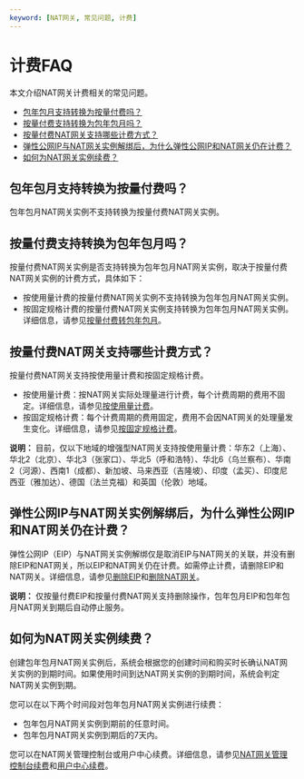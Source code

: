 ```yaml
---
keyword: [NAT网关, 常见问题, 计费]
---
```


# 计费FAQ

本文介绍NAT网关计费相关的常见问题。

-   [包年包月支持转换为按量付费吗？](#section_pp7_uaz_2sd)
-   [按量付费支持转换为包年包月吗？](#section_se4_pd5_ui0)
-   [按量付费NAT网关支持哪些计费方式？](#section_3tw_bpc_d0o)
-   [弹性公网IP与NAT网关实例解绑后，为什么弹性公网IP和NAT网关仍在计费？](#section_k9h_r41_iol)
-   [如何为NAT网关实例续费？](#section_iyz_dpw_l5t)

## 包年包月支持转换为按量付费吗？

包年包月NAT网关实例不支持转换为按量付费NAT网关实例。

## 按量付费支持转换为包年包月吗？

按量付费NAT网关实例是否支持转换为包年包月NAT网关实例，取决于按量付费NAT网关实例的计费方式，具体如下：

-   按使用量计费的按量付费NAT网关实例不支持转换为包年包月NAT网关实例。
-   按固定规格计费的按量付费NAT网关实例支持转换为包年包月NAT网关实例。详细信息，请参见[按量付费转包年包月](/cn.zh-CN/用户指南/NAT网关实例/管理按量付费NAT网关实例/按量付费转包年包月.md)。

## 按量付费NAT网关支持哪些计费方式？

按量付费NAT网关支持按使用量计费和按固定规格计费。

-   按使用量计费：按NAT网关实际处理量进行计费，每个计费周期的费用不固定。详细信息，请参见[按使用量计费](/cn.zh-CN/产品定价/按量付费.md)。
-   按固定规格计费：每个计费周期的费用固定，费用不会因NAT网关的处理量发生变化。详细信息，请参见[按固定规格计费](/cn.zh-CN/产品定价/按量付费.md)。

**说明：** 目前，仅以下地域的增强型NAT网关支持按使用量计费：华东2（上海）、华北2（北京）、华北3（张家口）、华北5（呼和浩特）、华北6（乌兰察布）、华南2（河源）、西南1（成都）、新加坡、马来西亚（吉隆坡）、印度（孟买）、印度尼西亚（雅加达）、德国（法兰克福）和英国（伦敦）地域。

## 弹性公网IP与NAT网关实例解绑后，为什么弹性公网IP和NAT网关仍在计费？

弹性公网IP（EIP）与NAT网关实例解绑仅是取消EIP与NAT网关的关联，并没有删除EIP和NAT网关，所以EIP和NAT网关仍在计费。如需停止计费，请删除EIP和NAT网关。详细信息，请参见[删除EIP](/cn.zh-CN/用户指南/管理按量计费实例/释放EIP.md)和[删除NAT网关](/cn.zh-CN/用户指南/NAT网关实例/管理按量付费NAT网关实例/删除NAT网关.md)。

**说明：** 仅按量付费EIP和按量付费NAT网关支持删除操作，包年包月EIP和包年包月NAT网关到期后自动停止服务。

## 如何为NAT网关实例续费？

创建包年包月NAT网关实例后，系统会根据您的创建时间和购买时长确认NAT网关实例的到期时间。如果使用时间到达NAT网关实例的到期时间，系统会判定NAT网关实例到期。

您可以在以下两个时间段对包年包月NAT网关实例进行续费：

-   包年包月NAT网关实例到期前的任意时间。
-   包年包月NAT网关实例到期后的7天内。

您可以在NAT网关管理控制台或用户中心续费。详细信息，请参见[NAT网关管理控制台续费](/cn.zh-CN/用户指南/NAT网关实例/管理包年包月NAT网关实例/续费.md)和[用户中心续费](https://help.aliyun.com/document_detail/92596.html)。

